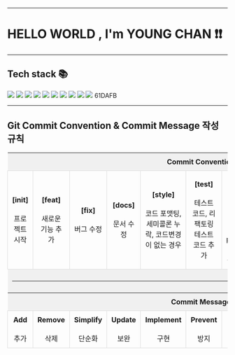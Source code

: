 <hr>
<h1>HELLO WORLD , I'm YOUNG CHAN ❗️❗️</h1>
<hr>
<h2>Tech stack 📚</h2>
<span>
    <img src="https://img.shields.io/badge/JAVA-007396?style=flat-square">
    <img src="https://img.shields.io/badge/JavaScript-F7DF1E?style=flat-square&logo=JavaScript&logoColor=black">
    <img src="https://img.shields.io/badge/Python-3776AB?style=flat-square&logo=python&logoColor=yellow">
    <img src="https://img.shields.io/badge/Git-F05032?style=flat-square&logo=Git&logoColor=black">
    <img src="https://img.shields.io/badge/GitHub-181717?style=flat-square&logo=GitHub&logoColor=white">
    <img src="https://img.shields.io/badge/Docker-2496ED?style=flat-square&logo=Docker&logoColor=white">
    <img src="https://img.shields.io/badge/Spring Boot-6DB33F?style=flat-square&logo=Spring Boot&logoColor=white">
    <img src="https://img.shields.io/badge/Oracle-F80000?style=flat-square&logo=Oracle&logoColor=white">
    <img src="https://img.shields.io/badge/PostgreSQL-4169E1?style=flat-square&logo=PostgreSQL&logoColor=white">
    <img src="https://img.shields.io/badge/React-61DAFB?style=flat-square&logo=React&logoColor=white">
    61DAFB
</span>
<hr>
<h2>Git Commit Convention &amp; Commit Message 작성 규칙</h2>
   <table style="border-collapse: collapse; width: 100%;">
    <tr>
        <th colspan="10" style="text-align: center; background-color: #f0f0f0; padding: 10px;">Commit Convention</th>
    </tr>
    <tr>
        <td style="text-align: center; padding: 10px; border: 1px solid #ddd;"><strong>[init]</strong><br><br>프로젝트 시작</td>
        <td style="text-align: center; padding: 10px; border: 1px solid #ddd;"><strong>[feat]</strong><br><br>새로운 기능 추가</td>
        <td style="text-align: center; padding: 10px; border: 1px solid #ddd;"><strong>[fix]</strong><br><br>버그 수정</td>
        <td style="text-align: center; padding: 10px; border: 1px solid #ddd;"><strong>[docs]</strong><br><br>문서 수정</td>
        <td style="text-align: center; padding: 10px; border: 1px solid #ddd;"><strong>[style]</strong><br><br>코드 포맷팅, 세미콜론 누락, 코드변경이 없는 경우</td>
        <td style="text-align: center; padding: 10px; border: 1px solid #ddd;"><strong>[test]</strong><br><br>테스트 코드, 리팩토링 테스트 코드 추가</td>
        <td style="text-align: center; padding: 10px; border: 1px solid #ddd;"><strong>[chore]</strong><br><br>빌드 업무 수정, 패키지 매니저 수정, production code와 무관한 부분들</td>
        <td style="text-align: center; padding: 10px; border: 1px solid #ddd;"><strong>[comment]</strong><br><br>주석 추가 및 변경</td>
        <td style="text-align: center; padding: 10px; border: 1px solid #ddd;"><strong>[remove]</strong><br><br>파일, 폴더 삭제</td>
        <td style="text-align: center; padding: 10px; border: 1px solid #ddd;"><strong>[rename]</strong><br><br>파일, 폴더명 수정</td>
    </tr>
    <tr>
        <th colspan="10" style="text-align: center; background-color: #f0f0f0; padding: 10px;"><hr></th>
    </tr>
    <tr>
        <th colspan="10" style="text-align: center; background-color: #f0f0f0; padding: 10px;">Commit Message</th>
    </tr>
    <tr>
        <td style="text-align: center; padding: 10px; border: 1px solid #ddd;"><strong>Add</strong><br><br>추가</td>
        <td style="text-align: center; padding: 10px; border: 1px solid #ddd;"><strong>Remove</strong><br><br>삭제</td>
        <td style="text-align: center; padding: 10px; border: 1px solid #ddd;"><strong>Simplify</strong><br><br>단순화</td>
        <td style="text-align: center; padding: 10px; border: 1px solid #ddd;"><strong>Update</strong><br><br>보완</td>
        <td style="text-align: center; padding: 10px; border: 1px solid #ddd;"><strong>Implement</strong><br><br>구현</td>
        <td style="text-align: center; padding: 10px; border: 1px solid #ddd;"><strong>Prevent</strong><br><br>방지</td>
        <td style="text-align: center; padding: 10px; border: 1px solid #ddd;"><strong>Move</strong><br><br>이동</td>
        <td style="text-align: center; padding: 10px; border: 1px solid #ddd;"><strong>Rename</strong><br><br>이름 변경</td>
        <td><hr></td>
        <td><hr></td>
    </tr>
</table>
